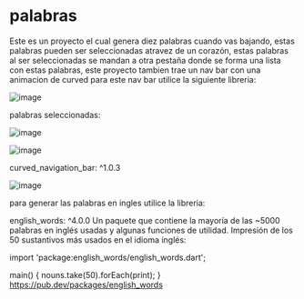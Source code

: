 # palabras
Este es un proyecto el cual genera diez palabras cuando vas bajando, estas palabras pueden ser seleccionadas atravez de un corazón, estas palabras al ser seleccionadas se mandan a otra pestaña donde se forma una lista con estas palabras, este proyecto tambien trae un nav bar con una animacion de curved para este nav bar utilice la siguiente libreria:

![image](https://user-images.githubusercontent.com/110652225/208938563-1baeb79e-6355-47d8-81b4-b2dce7418190.png)

palabras seleccionadas:

![image](https://user-images.githubusercontent.com/110652225/208938912-b59e7a43-1779-4057-a84f-66d4f569e96a.png)

![image](https://user-images.githubusercontent.com/110652225/208939205-685cef6d-6921-44a4-85b2-3099da8ec0a6.png)

curved_navigation_bar: ^1.0.3

![image](https://user-images.githubusercontent.com/110652225/208937482-d6d03db7-ece4-45b3-8bab-dfbec17193ad.png)

para generar las palabras en ingles utilice la libreria:

english_words: ^4.0.0
Un paquete que contiene la mayoría de las ~5000 palabras en inglés usadas y algunas funciones de utilidad.
Impresión de los 50 sustantivos más usados ​​en el idioma inglés:

import 'package:english_words/english_words.dart';

main() {
  nouns.take(50).forEach(print);
}
https://pub.dev/packages/english_words

